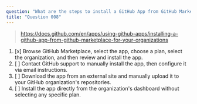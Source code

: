 ```yaml
---
question: "What are the steps to install a GitHub App from GitHub Marketplace for an organization?"
title: "Question 008"
---
```


> https://docs.github.com/en/apps/using-github-apps/installing-a-github-app-from-github-marketplace-for-your-organizations
1. [x] Browse GitHub Marketplace, select the app, choose a plan, select the organization, and then review and install the app.
1. [ ] Contact GitHub support to manually install the app, then configure it via email instructions.
1. [ ] Download the app from an external site and manually upload it to your GitHub organization's repositories.
1. [ ] Install the app directly from the organization's dashboard without selecting any specific plan.
